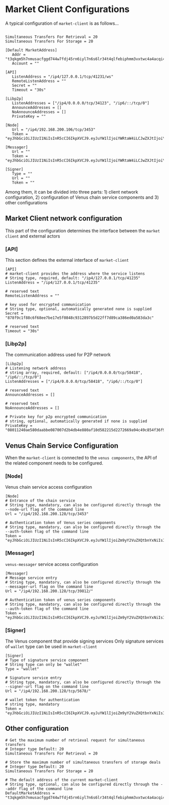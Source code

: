 # Market Client Configurations

A typical configuration of `market-client` is as follows...

```

Simultaneous Transfers For Retrieval = 20
Simultaneous Transfers For Storage = 20

[Default MarketAddress]
   Addr = "t3qkgm5h7nmusacfggd744w7fdj45rn6iyl7n6s6lr34t4qlfebiphmm3vxtwc4a4acqi4nv3pqk6h7ddqqz5q"
   Account = ""

[API]
   ListenAddress = "/ip4/127.0.0.1/tcp/41231/ws"
   RemoteListenAddress = ""
   Secret = ""
   Timeout = "30s"

[Libp2p]
   ListenAddresses = ["/ip4/0.0.0.0/tcp/34123", "/ip6/::/tcp/0"]
   AnnounceAddresses = []
   NoAnnounceAddresses = []
   PrivateKey = ""

[Node]
   Url = "/ip4/192.168.200.106/tcp/3453"
   Token = "eyJhbGciOiJIUzI1NiIsInR5cCI6IkpXVCJ9.eyJuYW1lIjoiYWRtaW4iLCJwZXJtIjoiYWRtaW4iLCJleHQiOiIifQ.0fylyMSNjp8dkTrCLYkFQSjO9FokDKXrl5dqGpMDaOE"

[Messager]
   Url = ""
   Token = "eyJhbGciOiJIUzI1NiIsInR5cCI6IkpXVCJ9.eyJuYW1lIjoiYWRtaW4iLCJwZXJtIjoiYWRtaW4iLCJleHQiOiIifQ.0fylyMSNjp8dkTrCLYkFQSjO9FokDKXrl5dqGpMDaOE"

[Signer]
   Type = ""
   Url = ""
   Token = ""

```

Among them, it can be divided into three parts: 1) client network configuration, 2) configuration of Venus chain service components and 3) other configurations

## Market Client network configuration

This part of the configuration determines the interface between the `market client` and external actors

### [API]

This section defines the external interface of `market-client`

```
[API]
# market-client provides the address where the service listens
# String type, required, default: "/ip4/127.0.0.1/tcp/41235"
ListenAddress = "/ip4/127.0.0.1/tcp/41235"

# reserved text
RemoteListenAddress = ""

# key used for encrypted communication
# String type, optional, automatically generated none is supplied
Secret = "878f9c1f88c6f68ee7be17e5f0848c9312897b5d22ff7d89ca386ed0a583da3c"

# reserved text
Timeout = "30s"
```

### [Libp2p]

The communication address used for P2P network

```
[Libp2p]
# Listening network address
# string array, required, default: ["/ip4/0.0.0.0/tcp/58418", "/ip6/::/tcp/0"]
ListenAddresses = ["/ip4/0.0.0.0/tcp/58418", "/ip6/::/tcp/0"]

# reserved text
AnnounceAddresses = []

# reserved text
NoAnnounceAddresses = []

# Private key for p2p encrypted communication
# string, optional, automatically generated if none is supplied
PrivateKey = "08011240ae580daabbe087007d2b4db4e880af10d582215d2272669a94c49c854f36f99c35"
```



## Venus Chain Service Configuration

When the `market-client` is connected to the `venus components`, the API of the related component needs to be configured.

### [Node]

Venus chain service access configuration

```
[Node]
# Entrance of the chain service
# String type, mandatory, can also be configured directly through the --node-url flag of the command line
Url = "/ip4/192.168.200.128/tcp/3453"

# Authentication token of Venus series components
# String type, mandatory, can also be configured directly through the --auth-token flag of the command line
Token = "eyJhbGciOiJIUzI1NiIsInR5cCI6IkpXVCJ9.eyJuYW1lIjoiZm9yY2VuZXQtbnYxNiIsInBlcm0iOiJhZG1pbiIsImV4dCI6IiJ9.PuzEy1TlAjjNiSUu_tbHi2XPUritDLm9Xf5UW3MHRe8"

```


### [Messager]

`venus-messager` service access configuration

```
[Messager]
# Message service entry
# String type, mandatory, can also be configured directly through the --messager-url flag on the command line
Url = "/ip4/192.168.200.128/tcp/39812/"

# Authentication token of venus series components
# String type, mandatory, can also be configured directly through the --auth-token flag of the command line
Token = "eyJhbGciOiJIUzI1NiIsInR5cCI6IkpXVCJ9.eyJuYW1lIjoiZm9yY2VuZXQtbnYxNiIsInBlcm0iOiJhZG1pbiIsImV4dCI6IiJ9.PuzEy1TlAjjNiSUu_tbHi2XPUritDLm9Xf5UW3MHRe8"
```


### [Signer]

The Venus component that provide signing services
Only signature services of `wallet` type can be used in `market-client`

```
[Signer]
# Type of signature service component
# String type can only be "wallet"
Type = "wallet"

# Signature service entry
# String type, mandatory, can also be configured directly through the --signer-url flag on the command line
Url = "/ip4/192.168.200.128/tcp/5678/"

# wallet token for authentication
# string type, mandatory
Token = "eyJhbGciOiJIUzI1NiIsInR5cCI6IkpXVCJ9.eyJuYW1lIjoiZm9yY2VuZXQtbnYxNiIsInBlcm0iOiJhZG1pbiIsImV4dCI6IiJ9.PuzEy1TlAjjNiSUu_tbHi2XPUritDLm9Xf5UW3MHRe8"
```


## Other configuration

```
# Get the maximum number of retrieval request for simultaneous transfers
# Integer type Default: 20
Simultaneous Transfers For Retrieval = 20

# Store the maximum number of simultaneous transfers of storage deals
# Integer type Default: 20
Simultaneous Transfers For Storage = 20

# The default address of the current market-client
# String type, optional, can also be configured directly through the --addr flag of the command line
DefaultMarketAddress = "t3qkgm5h7nmusacfggd744w7fdj45rn6iyl7n6s6lr34t4qlfebiphmm3vxtwc4a4acqi4nv3pqk6h7ddqqz5q:username"
```